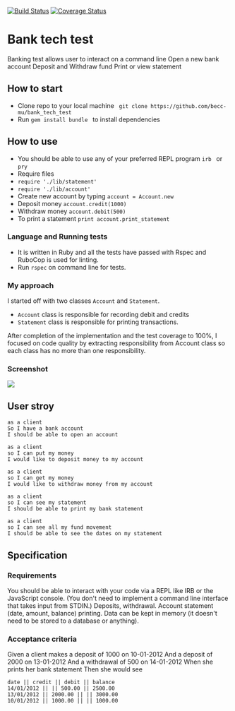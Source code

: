 [![Build Status](https://travis-ci.com/becc-mu/bank_tech_test.svg?branch=master)](https://travis-ci.com/becc-mu/bank_tech_test) [![Coverage Status](https://coveralls.io/repos/github/becc-mu/bank_tech_test/badge.svg)](https://coveralls.io/github/becc-mu/bank_tech_test)

# Bank tech test

Banking test allows user to interact on a command line
Open a new bank account
Deposit and Withdraw fund
Print or view statement

## How to start

* Clone repo to your local machine ``` git clone https://github.com/becc-mu/bank_tech_test```
* Run ```gem install bundle ``` to install dependencies


## How to use
* You should be able to use any of your preferred REPL program ```irb ``` or ``` pry ```
* Require files
* ```require './lib/statement'```
* ```require './lib/account'```
* Create new account by typing ``` account = Account.new ```
* Deposit money ``` account.credit(1000) ```
* Withdraw money ``` account.debit(500) ```
* To print a statement ``` print account.print_statement ```

### Language and Running tests

* It is written in Ruby and all the tests have passed with Rspec and RuboCop is used for linting.
* Run ``` rspec ``` on command line for tests.

### My approach
I started off with two classes ``` Account ``` and ```Statement```.
* ```Account``` class is responsible for recording debit and credits
* ```Statement``` class is responsible for printing transactions.

After completion of the implementation and the test coverage to 100%, I focused on code quality by extracting responsibility from Account class so each class has no more than one responsibility.

### Screenshot

![](https://github.com/becc-mu/bank_tech_test/blob/master/assets/Screen%20Shot%202019-01-30%20at%2001.41.50.png)



## User stroy

```
as a client
So I have a bank account
I should be able to open an account

as a client
so I can put my money
I would like to deposit money to my account

as a client
so I can get my money
I would like to withdraw money from my account

as a client
so I can see my statement
I should be able to print my bank statement

as a client
so I can see all my fund movement
I should be able to see the dates on my statement

```
## Specification

### Requirements
You should be able to interact with your code via a REPL like IRB or the JavaScript console. (You don't need to implement a command line interface that takes input from STDIN.)
Deposits, withdrawal.
Account statement (date, amount, balance) printing.
Data can be kept in memory (it doesn't need to be stored to a database or anything).

### Acceptance criteria

Given a client makes a deposit of 1000 on 10-01-2012
And a deposit of 2000 on 13-01-2012
And a withdrawal of 500 on 14-01-2012
When she prints her bank statement
Then she would see

```
date || credit || debit || balance
14/01/2012 || || 500.00 || 2500.00
13/01/2012 || 2000.00 || || 3000.00
10/01/2012 || 1000.00 || || 1000.00
```
